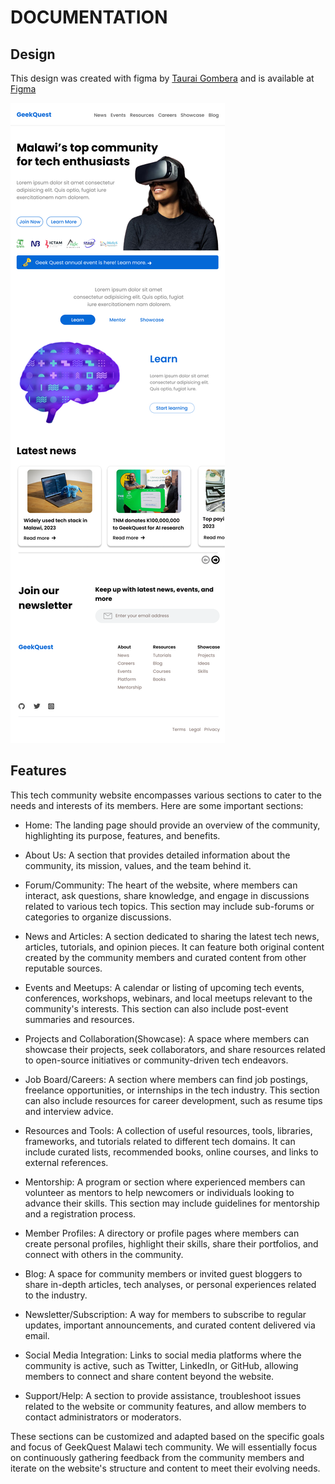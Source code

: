 # DOCUMENTATION

## Design

This design was created with figma by [Taurai Gombera](https://github.com/tauraigombera) and is available at [Figma](https://www.figma.com/file/8UWmhw32wAwuFHJOkwD6us/GeekQuestDesign?type=design&node-id=0%3A1&mode=design&t=hNqtf10BkWgI98w9-1)

![GeekQuestDesign](GeekQuestDesign.png)

## Features

This tech community website encompasses various sections to cater to the needs and interests of its members. Here are some important sections:

- Home: The landing page should provide an overview of the community, highlighting its purpose, features, and benefits.

- About Us: A section that provides detailed information about the community, its mission, values, and the team behind it.

- Forum/Community: The heart of the website, where members can interact, ask questions, share knowledge, and engage in discussions related to various tech topics. This section may include sub-forums or categories to organize discussions.

- News and Articles: A section dedicated to sharing the latest tech news, articles, tutorials, and opinion pieces. It can feature both original content created by the community members and curated content from other reputable sources.

- Events and Meetups: A calendar or listing of upcoming tech events, conferences, workshops, webinars, and local meetups relevant to the community's interests. This section can also include post-event summaries and resources.

- Projects and Collaboration(Showcase): A space where members can showcase their projects, seek collaborators, and share resources related to open-source initiatives or community-driven tech endeavors.

- Job Board/Careers: A section where members can find job postings, freelance opportunities, or internships in the tech industry. This section can also include resources for career development, such as resume tips and interview advice.

- Resources and Tools: A collection of useful resources, tools, libraries, frameworks, and tutorials related to different tech domains. It can include curated lists, recommended books, online courses, and links to external references.

- Mentorship: A program or section where experienced members can volunteer as mentors to help newcomers or individuals looking to advance their skills. This section may include guidelines for mentorship and a registration process.

- Member Profiles: A directory or profile pages where members can create personal profiles, highlight their skills, share their portfolios, and connect with others in the community.

- Blog: A space for community members or invited guest bloggers to share in-depth articles, tech analyses, or personal experiences related to the industry.

- Newsletter/Subscription: A way for members to subscribe to regular updates, important announcements, and curated content delivered via email.

- Social Media Integration: Links to social media platforms where the community is active, such as Twitter, LinkedIn, or GitHub, allowing members to connect and share content beyond the website.

- Support/Help: A section to provide assistance, troubleshoot issues related to the website or community features, and allow members to contact administrators or moderators.

These sections can be customized and adapted based on the specific goals and focus of GeekQuest Malawi tech community. We will essentially focus on continuously gathering feedback from the community members and iterate on the website's structure and content to meet their evolving needs.
